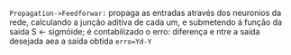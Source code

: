 `Propagation->Feedforwar:` propaga as entradas através dos neuronios da rede, calculando a junção aditiva de cada um, e submetendo á função da saída S <- sigmóide; é contabilizado o erro: diferença e ntre a saída desejada aea a saída obtida `erro=Yd-Y`
